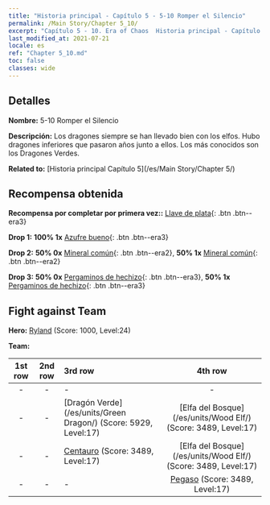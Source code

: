 ```yaml
---
title: "Historia principal - Capítulo 5 - 5-10 Romper el Silencio"
permalink: /Main Story/Chapter 5_10/
excerpt: "Capítulo 5 - 10. Era of Chaos  Historia principal - Capítulo 5_10. 5-10 Romper el Silencio"
last_modified_at: 2021-07-21
locale: es
ref: "Chapter 5_10.md"
toc: false
classes: wide
---
```


## Detalles

 **Nombre:** 5-10 Romper el Silencio

 **Descripción:** Los dragones siempre se han llevado bien con los elfos. Hubo dragones inferiores que pasaron años junto a ellos. Los más conocidos son los Dragones Verdes.

 **Related to:** [Historia principal Capítulo 5](/es/Main Story/Chapter 5/)

## Recompensa obtenida

 **Recompensa por completar por primera vez::** [Llave de plata](/ItemsES/con_693/){: .btn .btn--era3}

 **Drop 1:** **100% 1x** [Azufre bueno](/ItemsES/mat_15/){: .btn .btn--era3}

 **Drop 2:** **50% 0x** [Mineral común](/ItemsES/mat_6/){: .btn .btn--era2}, **50% 1x** [Mineral común](/ItemsES/mat_6/){: .btn .btn--era2}

 **Drop 3:** **50% 0x** [Pergaminos de hechizo](/ItemsES/con_694/){: .btn .btn--era3}, **50% 1x** [Pergaminos de hechizo](/ItemsES/con_694/){: .btn .btn--era3}


## Fight against Team
 **Hero:** [Ryland](/es/heroes/Ryland/) (Score: 1000, Level:24)

 **Team:**


  | 1st row | 2nd row | 3rd row | 4th row |
  |:----:|:----:|:----|:----:|
  | - | - | - | - |
  | - | - | [Dragón Verde](/es/units/Green Dragon/) (Score: 5929, Level:17)  | [Elfa del Bosque](/es/units/Wood Elf/) (Score: 3489, Level:17)  |
  | - | - | [Centauro](/es/units/Centaur/) (Score: 3489, Level:17)  | [Elfa del Bosque](/es/units/Wood Elf/) (Score: 3489, Level:17)  |
  | - | - | - | [Pegaso](/es/units/Pegasus/) (Score: 3489, Level:17)  |


